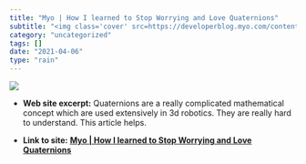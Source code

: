 ```yaml
---
title: "Myo | How I learned to Stop Worrying and Love Quaternions"
subtitle: "<img class='cover' src=https://developerblog.myo.com/content/images/2015/10/header-61.jpg>"
category: "uncategorized"
tags: []
date: "2021-04-06"
type: "rain"
---
```

<img class="cover" src=https://developerblog.myo.com/content/images/2015/10/header-61.jpg>



* **Web site excerpt:** Quaternions are a really complicated mathematical concept which are used extensively in 3d robotics. They are really hard to understand. This article helps.

* **Link to site:** **[Myo | How I learned to Stop Worrying and Love Quaternions](http://developerblog.myo.com/quaternions)**